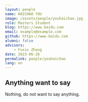 ```yaml
---
layout: people
name: HAICHAO YOU
image: /assets/people/youhaichao.jpg
role: Masters Student
blog: https://www.baidu.com
email: example@example.com
github: https://www.baidu.com
alumni: false
advisors:
    - Fuxin Zhang
date: 2023-06-26
permalink: people/youhaichao
lang: en
---
```


## Anything want to say

Nothing, do not want to say anything.